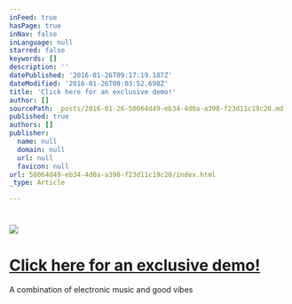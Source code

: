 ```yaml
---
inFeed: true
hasPage: true
inNav: false
inLanguage: null
starred: false
keywords: []
description: ''
datePublished: '2016-01-26T09:17:19.187Z'
dateModified: '2016-01-26T09:03:52.698Z'
title: 'Click here for an exclusive demo!'
author: []
sourcePath: _posts/2016-01-26-50064d49-eb34-4d0a-a398-f23d11c19c20.md
published: true
authors: []
publisher:
  name: null
  domain: null
  url: null
  favicon: null
url: 50064d49-eb34-4d0a-a398-f23d11c19c20/index.html
_type: Article

---
```

# ![](https://s3-us-west-2.amazonaws.com/the-grid-img/p/820e0fa42a2c70af7ff0748e074e3d802dd69dde.jpg)

# [Click here for an exclusive demo!][0]

A combination of electronic music and good vibes

[0]: https://app.thegrid.io/posts/50064d49-eb34-4d0a-a398-f23d11c19c20/www.soundcloud.com/adam_phase